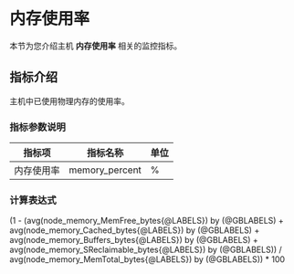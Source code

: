 # 内存使用率

本节为您介绍主机 **内存使用率** 相关的监控指标。

## 指标介绍

主机中已使用物理内存的使用率。

### 指标参数说明

| **指标项** |  **指标名称**   | **单位** |
|---------|-------------|--------|
| 内存使用率    | memory_percent | %     |

### 计算表达式

(1 - (avg(node_memory_MemFree_bytes{@LABELS}) by (@GBLABELS) + avg(node_memory_Cached_bytes{@LABELS}) by (@GBLABELS) + avg(node_memory_Buffers_bytes{@LABELS}) by (@GBLABELS) + avg(node_memory_SReclaimable_bytes{@LABELS}) by (@GBLABELS)) / avg(node_memory_MemTotal_bytes{@LABELS}) by (@GBLABELS)) * 100
